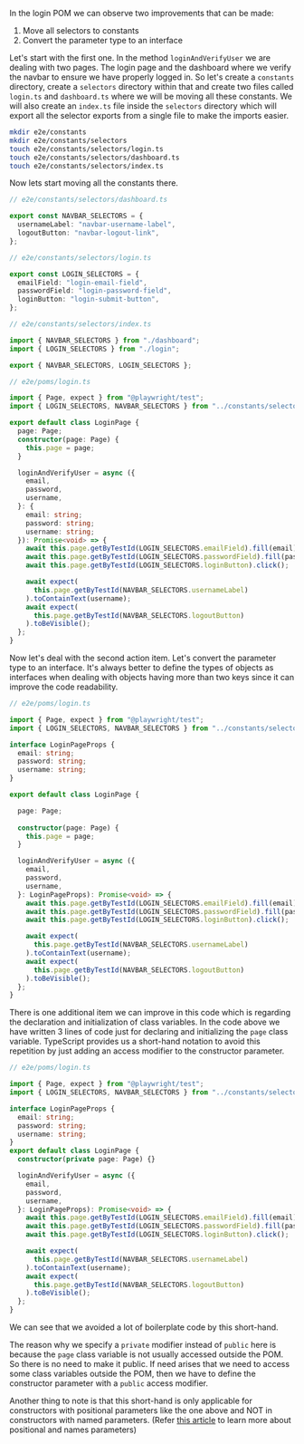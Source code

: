 In the login POM we can observe two improvements that can be made:

1. Move all selectors to constants
2. Convert the parameter type to an interface

Let's start with the first one. In the method `loginAndVerifyUser` we are dealing
with two pages. The login page and the dashboard where we verify the navbar to
ensure we have properly logged in. So let's create a `constants` directory,
create a `selectors` directory within that and create two files called `login.ts`
and `dashboard.ts` where we will be moving all these constants. We will also
create an `index.ts` file inside the `selectors` directory which will export all
the selector exports from a single file to make the imports easier.

```bash
mkdir e2e/constants
mkdir e2e/constants/selectors
touch e2e/constants/selectors/login.ts
touch e2e/constants/selectors/dashboard.ts
touch e2e/constants/selectors/index.ts
```

Now lets start moving all the constants there.

```ts
// e2e/constants/selectors/dashboard.ts

export const NAVBAR_SELECTORS = {
  usernameLabel: "navbar-username-label",
  logoutButton: "navbar-logout-link",
};
```

```ts
// e2e/constants/selectors/login.ts

export const LOGIN_SELECTORS = {
  emailField: "login-email-field",
  passwordField: "login-password-field",
  loginButton: "login-submit-button",
};
```

```ts
// e2e/constants/selectors/index.ts

import { NAVBAR_SELECTORS } from "./dashboard";
import { LOGIN_SELECTORS } from "./login";

export { NAVBAR_SELECTORS, LOGIN_SELECTORS };
```

```ts
// e2e/poms/login.ts

import { Page, expect } from "@playwright/test";
import { LOGIN_SELECTORS, NAVBAR_SELECTORS } from "../constants/selectors";

export default class LoginPage {
  page: Page;
  constructor(page: Page) {
    this.page = page;
  }

  loginAndVerifyUser = async ({
    email,
    password,
    username,
  }: {
    email: string;
    password: string;
    username: string;
  }): Promise<void> => {
    await this.page.getByTestId(LOGIN_SELECTORS.emailField).fill(email);
    await this.page.getByTestId(LOGIN_SELECTORS.passwordField).fill(password);
    await this.page.getByTestId(LOGIN_SELECTORS.loginButton).click();

    await expect(
      this.page.getByTestId(NAVBAR_SELECTORS.usernameLabel)
    ).toContainText(username);
    await expect(
      this.page.getByTestId(NAVBAR_SELECTORS.logoutButton)
    ).toBeVisible();
  };
}
```

Now let's deal with the second action item. Let's convert the parameter type to
an interface. It's always better to define the types of objects as interfaces
when dealing with objects having more than two keys since it can improve the
code readability.

```ts
// e2e/poms/login.ts

import { Page, expect } from "@playwright/test";
import { LOGIN_SELECTORS, NAVBAR_SELECTORS } from "../constants/selectors";

interface LoginPageProps {
  email: string;
  password: string;
  username: string;
}

export default class LoginPage {

  page: Page;
  
  constructor(page: Page) {
    this.page = page;
  }

  loginAndVerifyUser = async ({
    email,
    password,
    username,
  }: LoginPageProps): Promise<void> => {
    await this.page.getByTestId(LOGIN_SELECTORS.emailField).fill(email);
    await this.page.getByTestId(LOGIN_SELECTORS.passwordField).fill(password);
    await this.page.getByTestId(LOGIN_SELECTORS.loginButton).click();

    await expect(
      this.page.getByTestId(NAVBAR_SELECTORS.usernameLabel)
    ).toContainText(username);
    await expect(
      this.page.getByTestId(NAVBAR_SELECTORS.logoutButton)
    ).toBeVisible();
  };
}
```

There is one additional item we can improve in this code which is regarding the
declaration and initialization of class variables. In the code above we have
written 3 lines of code just for declaring and initializing the `page` class
variable. TypeScript provides us a short-hand notation to avoid this repetition
by just adding an access modifier to the constructor parameter.

```ts
// e2e/poms/login.ts

import { Page, expect } from "@playwright/test";
import { LOGIN_SELECTORS, NAVBAR_SELECTORS } from "../constants/selectors";

interface LoginPageProps {
  email: string;
  password: string;
  username: string;
}
export default class LoginPage {
  constructor(private page: Page) {}

  loginAndVerifyUser = async ({
    email,
    password,
    username,
  }: LoginPageProps): Promise<void> => {
    await this.page.getByTestId(LOGIN_SELECTORS.emailField).fill(email);
    await this.page.getByTestId(LOGIN_SELECTORS.passwordField).fill(password);
    await this.page.getByTestId(LOGIN_SELECTORS.loginButton).click();

    await expect(
      this.page.getByTestId(NAVBAR_SELECTORS.usernameLabel)
    ).toContainText(username);
    await expect(
      this.page.getByTestId(NAVBAR_SELECTORS.logoutButton)
    ).toBeVisible();
  };
}
```

We can see that we avoided a lot of boilerplate code by this short-hand.

The reason why we specify a `private` modifier instead of `public` here is because
the `page` class variable is not usually accessed outside the POM. So there is
no need to make it public. If need arises that we need to access some class
variables outside the POM, then we have to define the constructor parameter with
a `public` access modifier.

Another thing to note is that this short-hand is only applicable for constructors
with positional parameters like the one above and NOT in constructors with named
parameters. (Refer [this article](https://ee2e/xploringjs.com/es6/ch_parameter-handling.html#sec_named-parameters) to learn more about positional and names
parameters)
